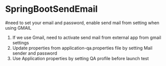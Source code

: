 # SpringBootSendEmail

#need to set your email and password, enable send mail from setting when using GMAIL

1. If we use Gmail, need to activate send mail from external app from gmail settings
2. Update properties from application-qa.properties file by setting Mail sender and password
3. Use Application properties by setting QA profile before launch test



